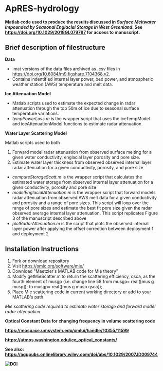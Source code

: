 # ApRES-hydrology

<strong>Matlab code used to produce the results discussed in <i>Surface Meltwater Impounded by Seasonal Englacial Storage in West Greenland</i>. See https://doi.org/10.1029/2018GL079787 for access to manuscript. 
</strong>

<h2>Brief description of filestructure</h2>

<b> Data </b>  
* .mat versions of the data files archived as .csv files in https://doi.org/10.6084/m9.figshare.7104368.v2. 
* Contains indentified internal layer power, bed power, and atmospheric weather station (AWS) temperature and melt data. 

<b> Ice Attenuation Model </b> 
* Matlab scripts used to estimate the expected change in radar attenuation through the top 50m of ice due to seasonal surface temperature variations. 
* <em>tempPowerLoss.m</em> is the wrapper script that uses the iceTempModel and iceAttenuationModel functions to estimate radar attenuation.
  
<b> Water Layer Scattering Model </b>

  Matlab scripts used to both
1. Forward model radar attenuation from observed surface melting for a given water conductivity, englacial layer porosity and pore size.
2. Estimate water layer thickness from observed observed internal layer radar attenuation for a given conductivity, porosity, and pore size

* <em> computeStorageScatt.m </em> is the wrapper script that calculates the estimated water storage from observed internal layer attenuation for a given conductivity, porosity and pore size 
* <em> modelEnglacialAttenuation.m </em> is the wrapper script that forward models radar attenuation from observed AWS melt data for a given conductivity and porosity and a range of pore sizes. This script will loop over the range of pore sizes and estimate the best fit pore size given the radar observed average internal layer attenuation. This script replicates Figure 3 of the manuscript described above
* <em> plotRadarAttenuation.m </em> is the script that plots the observed internal layer power after applying the offset correction between deployment 1 and deployment 2

<h2> Installation Instructions </h2>

1. Fork or download repository
2. Visit https://omlc.org/software/mie/ 
3. Download "Maetzler's MATLAB code for Mie theory" 
4. Modify getMieScatter.m to return the scattering efficiency, qsca, as the fourth element of musgp (i.e. change line 58 from musgp= real([mus g musp]); to musgp= real([mus g musp qsca]);
4. Place Mie scattering code in current working directory or add to your MATLAB's path


<em> Mie scattering code required to estimate water storage and forward model radar attenuation </em>

<b> Optical Constant Data for changing frequency in volume scattering code <b>
  
  https://mospace.umsystem.edu/xmlui/handle/10355/11599
  
  https://atmos.washington.edu/ice_optical_constants/
  
 See also: https://agupubs.onlinelibrary.wiley.com/doi/abs/10.1029/2007JD009744

<a href="https://zenodo.org/badge/latestdoi/142612630"><img src="https://zenodo.org/badge/142612630.svg" alt="DOI"></a>

